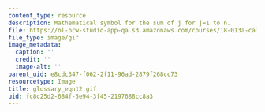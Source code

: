 ```yaml
---
content_type: resource
description: Mathematical symbol for the sum of j for j=1 to n.
file: https://ol-ocw-studio-app-qa.s3.amazonaws.com/courses/18-013a-calculus-with-applications-spring-2005/fc8c25d2684f5e943f452197688cc8a3_glossary_eqn12.gif
file_type: image/gif
image_metadata:
  caption: ''
  credit: ''
  image-alt: ''
parent_uid: e8cdc347-f062-2f11-96ad-2879f268cc73
resourcetype: Image
title: glossary_eqn12.gif
uid: fc8c25d2-684f-5e94-3f45-2197688cc8a3
---
```

